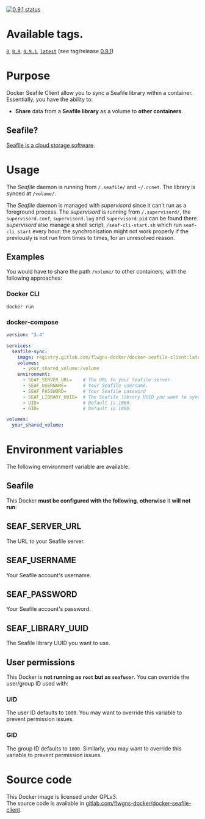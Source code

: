 [![0.9.1 status](https://gitlab.com/flwgns-docker/docker-seafile-client/badges/0.9.1/pipeline.svg)](https://gitlab.com/flwgns-docker/docker-seafile-client/commits/0.9.1)

# Available tags.

[`0`](https://gitlab.com/flwgns-docker/docker-seafile-client/tags/0.9.1),
[`0.9`](https://gitlab.com/flwgns-docker/docker-seafile-client/tags/0.9.1),
[`0.9.1`](https://gitlab.com/flwgns-docker/docker-seafile-client/tags/0.9.1),
[`latest`](https://gitlab.com/flwgns-docker/docker-seafile-client/tags/0.9.1) (see tag/release [0.9.1](https://gitlab.com/flwgns-docker/docker-seafile-client/tags/0.9.1))


# Purpose
Docker Seafile Client allow you to sync a Seafile library within a container. Essentially, you have the ability to:
* **Share** data from a **Seafile library** as a volume to **other containers**.
## Seafile?
[Seafile is a cloud storage software](https://www.seafile.com/).


# Usage
The *Seafile* daemon is running from `/.seafile/` and `~/.ccnet`.
The library is synced at `/volume/`.

The *Seafile* daemon is managed with *supervisord* since it can't run as a foreground process.
The *supervisord* is running from `/.supervisord/`, the `supervisord.conf`, `supervisord.log` and `supervisord.pid` can be found there.
*supervisord* also manage a shell script, `/seaf-cli-start.sh` which run `seaf-cli start` every hour: the synchronisation might not work properly if the previously is not run from times to times, for an unresolved reason.
## Examples
You would have to share the path `/volume/` to other containers, with the following approaches:
### Docker CLI
`docker run `
### docker-compose
```yaml
version: "3.4"

services:
  seafile-sync:
    image: registry.gitlab.com/flwgns-docker/docker-seafile-client:latest
    volumes:
      - your_shared_volume:/volume
    environment:
      - SEAF_SERVER_URL=    # The URL to your Seafile server.
      - SEAF_USERNAME=      # Your Seafile username.
      - SEAF_PASSWORD=      # Your Seafile password
      - SEAF_LIBRARY_UUID=  # The Seafile library UUID you want to sync with.
      - UID=                # Default is 1000.
      - GID=                # Default is 1000.

volumes:
  your_shared_volume:
```


# Environment variables
The following environment variable are available.

## Seafile
This Docker **must be configured with the following**, **otherwise** it **will not run**:
## SEAF_SERVER_URL
The URL to your Seafile server.
## SEAF_USERNAME
Your Seafile account's username.
## SEAF_PASSWORD
Your Seafile account's password.
## SEAF_LIBRARY_UUID
The Seafile library UUID you want to use.

## User permissions
This Docker is **not running as `root` but as `seafuser`**. You can override the user/group ID used with:
### UID
The user ID defaults to `1000`. You may want to override this variable to prevent permission issues.
### GID
The group ID defaults to `1000`. Similarly, you may want to override this variable to prevent permission issues.

# Source code
This Docker image is licensed under GPLv3.  
The source code is available in [gitlab.com/flwgns-docker/docker-seafile-client](https://gitlab.com/flwgns-docker/docker-seafile-client/).